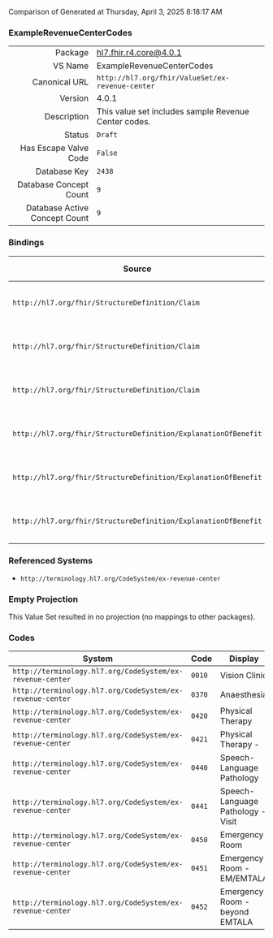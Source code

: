 Comparison of 
Generated at Thursday, April 3, 2025 8:18:17 AM

### ExampleRevenueCenterCodes

|      |     |
| ---: | --- |
| Package | hl7.fhir.r4.core@4.0.1 |
| VS Name | ExampleRevenueCenterCodes |
| Canonical URL | `http://hl7.org/fhir/ValueSet/ex-revenue-center` |
| Version | 4.0.1 |
| Description | This value set includes sample Revenue Center codes. |
| Status | `Draft` |
| Has Escape Valve Code | `False` |
| Database Key | `2438` |
| Database Concept Count | `9` |
| Database Active Concept Count | `9` |
### Bindings

| Source | Element | Binding | Strength | Element Short |
| ------ | ------- | ------- | -------- | ------------- |
| `http://hl7.org/fhir/StructureDefinition/Claim` | `Claim.item.revenue` | `http://hl7.org/fhir/ValueSet/ex-revenue-center` | `Example` | Revenue or cost center code |
| `http://hl7.org/fhir/StructureDefinition/Claim` | `Claim.item.detail.revenue` | `http://hl7.org/fhir/ValueSet/ex-revenue-center` | `Example` | Revenue or cost center code |
| `http://hl7.org/fhir/StructureDefinition/Claim` | `Claim.item.detail.subDetail.revenue` | `http://hl7.org/fhir/ValueSet/ex-revenue-center` | `Example` | Revenue or cost center code |
| `http://hl7.org/fhir/StructureDefinition/ExplanationOfBenefit` | `ExplanationOfBenefit.item.revenue` | `http://hl7.org/fhir/ValueSet/ex-revenue-center` | `Example` | Revenue or cost center code |
| `http://hl7.org/fhir/StructureDefinition/ExplanationOfBenefit` | `ExplanationOfBenefit.item.detail.revenue` | `http://hl7.org/fhir/ValueSet/ex-revenue-center` | `Example` | Revenue or cost center code |
| `http://hl7.org/fhir/StructureDefinition/ExplanationOfBenefit` | `ExplanationOfBenefit.item.detail.subDetail.revenue` | `http://hl7.org/fhir/ValueSet/ex-revenue-center` | `Example` | Revenue or cost center code |

### Referenced Systems

* `http://terminology.hl7.org/CodeSystem/ex-revenue-center`
### Empty Projection

This Value Set resulted in no projection (no mappings to other packages).

### Codes

| System | Code | Display |
| ------ | ---- | ------- |
| `http://terminology.hl7.org/CodeSystem/ex-revenue-center` | `0010` | Vision Clinic |
| `http://terminology.hl7.org/CodeSystem/ex-revenue-center` | `0370` | Anaesthesia |
| `http://terminology.hl7.org/CodeSystem/ex-revenue-center` | `0420` | Physical Therapy |
| `http://terminology.hl7.org/CodeSystem/ex-revenue-center` | `0421` | Physical Therapy - |
| `http://terminology.hl7.org/CodeSystem/ex-revenue-center` | `0440` | Speech-Language Pathology |
| `http://terminology.hl7.org/CodeSystem/ex-revenue-center` | `0441` | Speech-Language Pathology - Visit |
| `http://terminology.hl7.org/CodeSystem/ex-revenue-center` | `0450` | Emergency Room |
| `http://terminology.hl7.org/CodeSystem/ex-revenue-center` | `0451` | Emergency Room - EM/EMTALA |
| `http://terminology.hl7.org/CodeSystem/ex-revenue-center` | `0452` | Emergency Room - beyond EMTALA |
